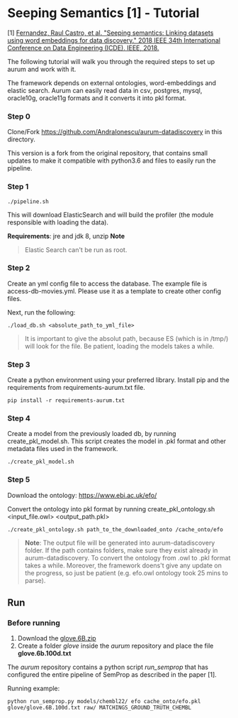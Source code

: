 # Seeping Semantics [1] - Tutorial

[1] [Fernandez, Raul Castro, et al. "Seeping semantics: Linking datasets using word embeddings for data discovery." 2018 IEEE 34th International Conference on Data Engineering (ICDE). IEEE, 2018.](http://da.qcri.org/ntang/pubs/icde2018semantic.pdf)

The following tutorial will walk you through the required steps to set up aurum and work with it.

The framework depends on external ontologies, word-embeddings and elastic search. 
Aurum can easily read data in csv, postgres, mysql, oracle10g, oracle11g formats and it converts it into pkl format. 

### Step 0
Clone/Fork https://github.com/AndraIonescu/aurum-datadiscovery in this directory. 

This version is a fork from the original repository, that contains small updates to make it compatible with python3.6 and files to easily run the pipeline.

### Step 1 

``
./pipeline.sh 
``

This will download ElasticSearch and will build the profiler (the module responsible with loading the data). 

**Requirements**: jre and jdk 8, unzip 
**Note**
>Elastic Search can't be run as root. 

### Step 2
Create an yml config file to access the database. The example file is access-db-movies.yml. Please use it as a template to create other config files.

Next, run the following:

``
./load_db.sh <absolute_path_to_yml_file>
``

>It is important to give the absolut path, because ES (which is in /tmp/) will look for the file. Be patient, loading the models takes a while.

### Step 3
Create a python environment using your preferred library. 
Install pip and the requirements from requirements-aurum.txt file. 

``
pip install -r requirements-aurum.txt
``

### Step 4
Create a model from the previously loaded db, by running create_pkl_model.sh. 
This script creates the model in .pkl format and other metadata files used in the framework. 

``
./create_pkl_model.sh
``

### Step 5
Download the ontology: https://www.ebi.ac.uk/efo/ 

Convert the ontology into pkl format by running create_pkl_ontology.sh <input_file.owl> <output_path.pkl>

``
./create_pkl_ontology.sh path_to_the_downloaded_onto /cache_onto/efo
``

> **Note**: The output file will be generated into aurum-datadiscovery folder. 
If the path contains folders, make sure they exist already in aurum-datadiscovery.
To convert the ontology from .owl to .pkl format takes a while. 
Moreover, the framework doens't give any update on the progress, so just be patient (e.g. efo.owl ontology took 25 mins to parse).

## Run

### Before running
1. Download the [glove.6B.zip](https://nlp.stanford.edu/projects/glove/)
2. Create a folder _glove_ inside the _aurum_ repository and place the file **glove.6b.100d.txt**

The _aurum_ repository contains a python script *run_semprop* that
has configured the entire pipeline of SemProp as described in the paper [1]. 

Running example:

``
python run_semprop.py models/chembl22/ efo cache_onto/efo.pkl glove/glove.6B.100d.txt raw/ MATCHINGS_GROUND_TRUTH_CHEMBL 
``